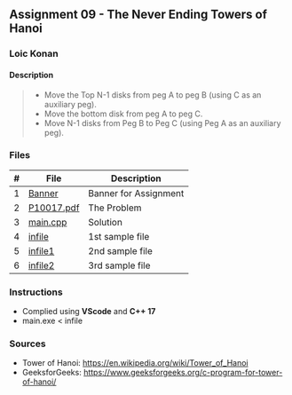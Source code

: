 ## Assignment 09 - The Never Ending Towers of Hanoi

### Loic Konan

#### Description

> - Move the Top N-1 disks from peg A to peg B (using C as an auxiliary peg).
> - Move the bottom disk from peg A to peg C.
> - Move N-1 disks from Peg B to Peg C (using Peg A as an auxiliary peg).

### Files

|   #   | File                     | Description           |
| :---: | ------------------------ | --------------------- |
|   1   | [Banner](Banner)         | Banner for Assignment |
|   2   | [P10017.pdf](P10017.pdf) | The Problem           |
|   3   | [main.cpp](main.cpp)     | Solution              |
|   4   | [infile](infile)         | 1st sample file       |
|   5   | [infile1](infile1)       | 2nd sample file       |
|   6   | [infile2](infile2)       | 3rd sample file       |

### Instructions

- Complied using **VScode** and **C++ 17**
- main.exe < infile
  
### Sources

- Tower of Hanoi: <https://en.wikipedia.org/wiki/Tower_of_Hanoi>
- GeeksforGeeks: <https://www.geeksforgeeks.org/c-program-for-tower-of-hanoi/>
